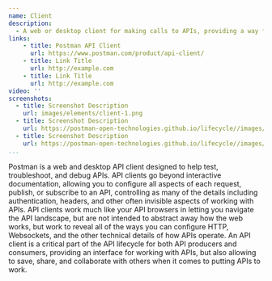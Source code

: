 ```yaml
---
name: Client
description: 
  - A web or desktop client for making calls to APIs, providing a way for anyone to make requests or publish messages to APIs, see the responses, and put APIs to work without having to write code, helping make authentication and other recurring aspects of API usage easier. 
links:
    - title: Postman API Client
      url: https://www.postman.com/product/api-client/
    - title: Link Title
      url: http://example.com
    - title: Link Title
      url: http://example.com            
video: ''
screenshots:
  - title: Screenshot Description
    url: images/elements/client-1.png         
  - title: Screenshot Description
    url: https://postman-open-technologies.github.io/lifecycle//images/postman-screenshot.png  
  - title: Screenshot Description
    url: https://postman-open-technologies.github.io/lifecycle//images/postman-screenshot.png   
...
```

Postman is a web and desktop API client designed to help test, troubleshoot, and debug APIs. API clients go beyond interactive documentation, allowing you to configure all aspects of each request, publish, or subscribe to an API, controlling as many of the details including authentication, headers, and other often invisible aspects of working with APIs. API clients work much like your API browsers in letting you navigate the API landscape, but are not intended to abstract away how the web works, but work to reveal all of the ways you can configure HTTP, Websockets, and the other technical details of how APIs operate. An API client is a critical part of the API lifecycle for both API producers and consumers, providing an interface for working with APIs, but also allowing to save, share, and collaborate with others when it comes to putting APIs to work. 

